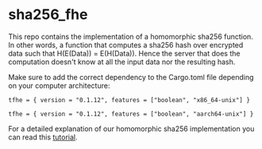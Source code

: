 # sha256_fhe

This repo contains the implementation of a homomorphic sha256 function. In other words, a function that computes a sha256 hash over encrypted data such that H(E(Data)) = E(H(Data)). Hence the server that does the computation doesn't know at all the input data nor the resulting hash.

Make sure to add the correct dependency to the Cargo.toml file depending on your computer architecture:
```
tfhe = { version = "0.1.12", features = ["boolean", "x86_64-unix"] }
```
```
tfhe = { version = "0.1.12", features = ["boolean", "aarch64-unix"] }
```
For a detailed explanation of our homomorphic sha256 implementation you can read this [tutorial](https://github.com/JoseSK999/sha256_fhe/blob/main/tutorial.md).
